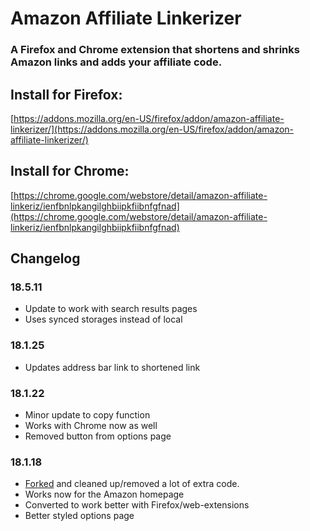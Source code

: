 # Amazon Affiliate Linkerizer
### A Firefox and Chrome extension that shortens and shrinks Amazon links and adds your affiliate code.

## Install for Firefox:
[https://addons.mozilla.org/en-US/firefox/addon/amazon-affiliate-linkerizer/](https://addons.mozilla.org/en-US/firefox/addon/amazon-affiliate-linkerizer/)

## Install for Chrome:
[https://chrome.google.com/webstore/detail/amazon-affiliate-linkeriz/ienfbnlpkangilghbiipkfiibnfgfnad](https://chrome.google.com/webstore/detail/amazon-affiliate-linkeriz/ienfbnlpkangilghbiipkfiibnfgfnad)

## Changelog

### 18.5.11
* Update to work with search results pages
* Uses synced storages instead of local

### 18.1.25
* Updates address bar link to shortened link

### 18.1.22
* Minor update to copy function
* Works with Chrome now as well
* Removed button from options page

### 18.1.18
* [Forked](https://github.com/bxio/Amazon-Affiliate-Chrome-Extension) and cleaned up/removed a lot of extra code.
* Works now for the Amazon homepage
* Converted to work better with Firefox/web-extensions
* Better styled options page